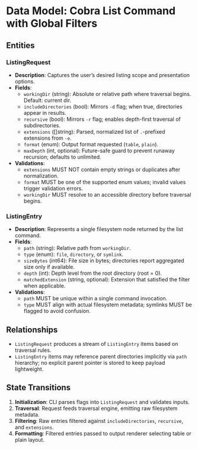 # Data Model: Cobra List Command with Global Filters

## Entities

### ListingRequest
- **Description**: Captures the user’s desired listing scope and presentation options.
- **Fields**:
  - `workingDir` (string): Absolute or relative path where traversal begins. Default: current dir.
  - `includeDirectories` (bool): Mirrors `-d` flag; when true, directories appear in results.
  - `recursive` (bool): Mirrors `-r` flag; enables depth-first traversal of subdirectories.
  - `extensions` ([]string): Parsed, normalized list of `.`-prefixed extensions from `-e`.
  - `format` (enum): Output format requested (`table`, `plain`).
  - `maxDepth` (int, optional): Future-safe guard to prevent runaway recursion; defaults to unlimited.
- **Validations**:
  - `extensions` MUST NOT contain empty strings or duplicates after normalization.
  - `format` MUST be one of the supported enum values; invalid values trigger validation errors.
  - `workingDir` MUST resolve to an accessible directory before traversal begins.

### ListingEntry
- **Description**: Represents a single filesystem node returned by the list command.
- **Fields**:
  - `path` (string): Relative path from `workingDir`.
  - `type` (enum): `file`, `directory`, or `symlink`.
  - `sizeBytes` (int64): File size in bytes; directories report aggregated size only if available.
  - `depth` (int): Depth level from the root directory (root = 0).
  - `matchedExtension` (string, optional): Extension that satisfied the filter when applicable.
- **Validations**:
  - `path` MUST be unique within a single command invocation.
  - `type` MUST align with actual filesystem metadata; symlinks MUST be flagged to avoid confusion.

## Relationships
- `ListingRequest` produces a stream of `ListingEntry` items based on traversal rules.
- `ListingEntry` items may reference parent directories implicitly via `path` hierarchy; no explicit
  parent pointer is stored to keep payload lightweight.

## State Transitions
1. **Initialization**: CLI parses flags into `ListingRequest` and validates inputs.
2. **Traversal**: Request feeds traversal engine, emitting raw filesystem metadata.
3. **Filtering**: Raw entries filtered against `includeDirectories`, `recursive`, and `extensions`.
4. **Formatting**: Filtered entries passed to output renderer selecting table or plain layout.
